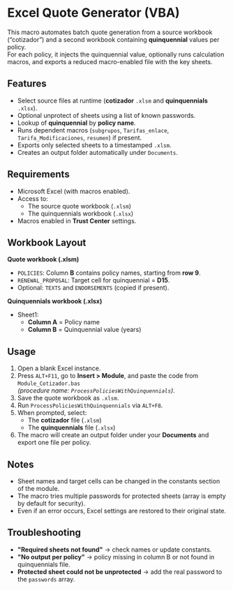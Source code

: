 # Excel Quote Generator (VBA)

This macro automates batch quote generation from a source workbook (“cotizador”) and a second workbook containing **quinquennial** values per policy.  
For each policy, it injects the quinquennial value, optionally runs calculation macros, and exports a reduced macro-enabled file with the key sheets.

## Features
- Select source files at runtime (**cotizador** `.xlsm` and **quinquennials** `.xlsx`).
- Optional unprotect of sheets using a list of known passwords.
- Lookup of **quinquennial** by **policy name**.
- Runs dependent macros (`subgrupos`, `Tarifas_enlace`, `Tarifa_Modificaciones`, `resumen`) if present.
- Exports only selected sheets to a timestamped `.xlsm`.
- Creates an output folder automatically under `Documents`.

## Requirements
- Microsoft Excel (with macros enabled).
- Access to:
  - The source quote workbook (`.xlsm`)
  - The quinquennials workbook (`.xlsx`)
- Macros enabled in **Trust Center** settings.

## Workbook Layout

**Quote workbook (.xlsm)**  
- `POLICIES`: Column **B** contains policy names, starting from **row 9**.  
- `RENEWAL_PROPOSAL`: Target cell for quinquennial = **D15**.  
- Optional: `TEXTS` and `ENDORSEMENTS` (copied if present).

**Quinquennials workbook (.xlsx)**  
- Sheet1:  
  - **Column A** = Policy name  
  - **Column B** = Quinquennial value (years)

## Usage
1. Open a blank Excel instance.
2. Press `ALT+F11`, go to **Insert > Module**, and paste the code from `Module_Cotizador.bas`  
   *(procedure name: `ProcessPoliciesWithQuinquennials`)*.
3. Save the quote workbook as `.xlsm`.
4. Run `ProcessPoliciesWithQuinquennials` via `ALT+F8`.
5. When prompted, select:  
   - The **cotizador** file (`.xlsm`)  
   - The **quinquennials** file (`.xlsx`)
6. The macro will create an output folder under your **Documents** and export one file per policy.

## Notes
- Sheet names and target cells can be changed in the constants section of the module.
- The macro tries multiple passwords for protected sheets (array is empty by default for security).
- Even if an error occurs, Excel settings are restored to their original state.

## Troubleshooting
- **"Required sheets not found"** → check names or update constants.  
- **"No output per policy"** → policy missing in column B or not found in quinquennials file.  
- **Protected sheet could not be unprotected** → add the real password to the `passwords` array.

